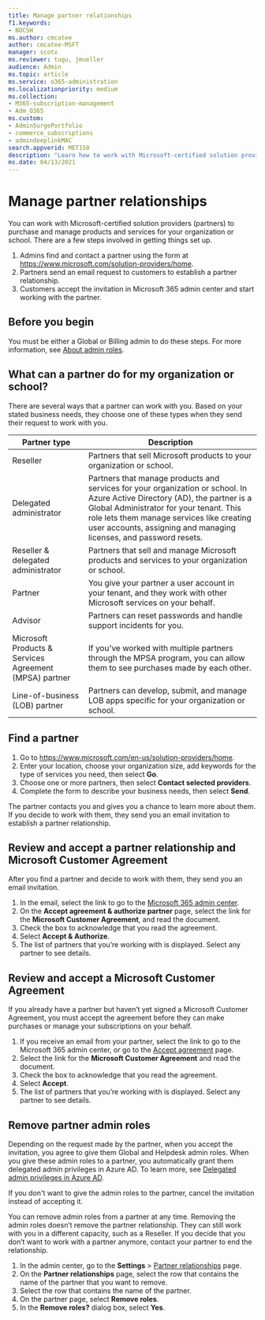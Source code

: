 ```yaml
---
title: Manage partner relationships
f1.keywords:
- NOCSH
ms.author: cmcatee
author: cmcatee-MSFT
manager: scotv
ms.reviewer: tugu, jmueller
audience: Admin
ms.topic: article
ms.service: o365-administration
ms.localizationpriority: medium
ms.collection:
- M365-subscription-management 
- Adm_O365
ms.custom: 
- AdminSurgePortfolio
- commerce_subscriptions
- admindeeplinkMAC
search.appverid: MET150
description: "Learn how to work with Microsoft-certified solution providers (partners) to purchase and manage products and services for your organization or school."
ms.date: 04/13/2021
---
```


# Manage partner relationships

You can work with Microsoft-certified solution providers (partners) to purchase and manage products and services for your organization or school. There are a few steps involved in getting things set up.

1. Admins find and contact a partner using the form at <a href="https://www.microsoft.com/solution-providers/home" target="_blank">https://www.microsoft.com/solution-providers/home</a>.
2. Partners send an email request to customers to establish a partner relationship.
3. Customers accept the invitation in Microsoft 365 admin center and start working with the partner.

## Before you begin

You must be either a Global or Billing admin to do these steps. For more information, see [About admin roles](../admin/add-users/about-admin-roles.md).

## What can a partner do for my organization or school?

There are several ways that a partner can work with you. Based on your stated business needs, they choose one of these types when they send their request to work with you.

| Partner type | Description |
| ------ | ------------------- |
| Reseller | Partners that sell Microsoft products to your organization or school. |
| Delegated administrator | Partners that manage products and services for your organization or school. In Azure Active Directory (AD), the partner is a Global Administrator for your tenant. This role lets them manage services like creating user accounts, assigning and managing licenses, and password resets. |
| Reseller & delegated administrator | Partners that sell and manage Microsoft products and services to your organization or school. |
| Partner | You give your partner a user account in your tenant, and they work with other Microsoft services on your behalf. |
| Advisor | Partners can reset passwords and handle support incidents for you. |
| Microsoft Products & Services Agreement (MPSA) partner | If you've worked with multiple partners through the MPSA program, you can allow them to see purchases made by each other. |
| Line-of-business (LOB) partner | Partners can develop, submit, and manage LOB apps specific for your organization or school. |

## Find a partner

1. Go to <a href="https://www.microsoft.com/en-us/solution-providers/home" target="_blank">https://www.microsoft.com/en-us/solution-providers/home</a>.
2. Enter your location, choose your organization size, add keywords for the type of services you need, then select **Go**.
3. Choose one or more partners, then select **Contact selected providers**.
4. Complete the form to describe your business needs, then select **Send**.

The partner contacts you and gives you a chance to learn more about them. If you decide to work with them, they send you an email invitation to establish a partner relationship.

## Review and accept a partner relationship and Microsoft Customer Agreement

After you find a partner and decide to work with them, they send you an email invitation.

1. In the email, select the link to go to the <a href="https://go.microsoft.com/fwlink/p/?linkid=2024339" target="_blank">Microsoft 365 admin center</a>.
2. On the **Accept agreement & authorize partner** page, select the link for the **Microsoft Customer Agreement**, and read the document.
3. Check the box to acknowledge that you read the agreement.
4. Select **Accept & Authorize**.
5. The list of partners that you’re working with is displayed. Select any partner to see details.

## Review and accept a Microsoft Customer Agreement

If you already have a partner but haven’t yet signed a Microsoft Customer Agreement, you must accept the agreement before they can make purchases or manage your subscriptions on your behalf.

1. If you receive an email from your partner, select the link to go to the Microsoft 365 admin center, or go to the <a href="https://go.microsoft.com/fwlink/?linkid=2116573" target="_blank">Accept agreement</a> page.
2. Select the link for the **Microsoft Customer Agreement** and read the document.
3. Check the box to acknowledge that you read the agreement.
4. Select **Accept**.
5. The list of partners that you’re working with is displayed. Select any partner to see details.

## Remove partner admin roles

Depending on the request made by the partner, when you accept the invitation, you agree to give them Global and Helpdesk admin roles. When you give these admin roles to a partner, you automatically grant them delegated admin privileges in Azure AD. To learn more, see [Delegated admin privileges in Azure AD](/partner-center/customers_revoke_admin_privileges#delegated-admin-privileges-in-azure-ad).

If you don't want to give the admin roles to the partner, cancel the invitation instead of accepting it.

You can remove admin roles from a partner at any time. Removing the admin roles doesn’t remove the partner relationship. They can still work with you in a different capacity, such as a Reseller. If you decide that you don’t want to work with a partner anymore, contact your partner to end the relationship.

1. In the admin center, go to the **Settings** > <a href="https://go.microsoft.com/fwlink/p/?linkid=2074649" target="_blank">Partner relationships</a> page.
2. On the **Partner relationships** page, select the row that contains the name of the partner that you want to remove.
3. Select the row that contains the name of the partner.
4. On the partner page, select **Remove roles**.
5. In the **Remove roles?** dialog box, select **Yes**.
